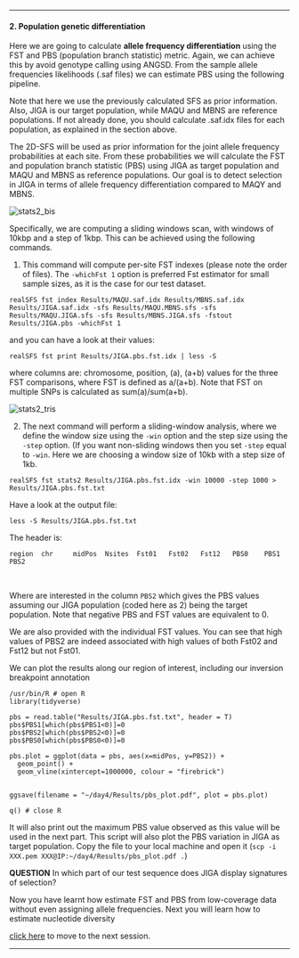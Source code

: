 ------------------------------------

#### 2. Population genetic differentiation

Here we are going to calculate **allele frequency differentiation** using the FST and PBS (population branch statistic) metric.
Again, we can achieve this by avoid genotype calling using ANGSD.
From the sample allele frequencies likelihoods (.saf files) we can estimate PBS using the following pipeline.

Note that here we use the previously calculated SFS as prior information.
Also, JIGA is our target population, while MAQU and MBNS are reference populations.
If not already done, you should calculate .saf.idx files for each population, as explained in the section above.

The 2D-SFS will be used as prior information for the joint allele frequency probabilities at each site.
From these probabilities we will calculate the FST and population branch statistic (PBS) using JIGA as target population and MAQU and MBNS as reference populations.
Our goal is to detect selection in JIGA in terms of allele frequency differentiation compared to MAQY and MBNS. 

![stats2_bis](../files/stats2_bis.png)

Specifically, we are computing a sliding windows scan, with windows of 10kbp and a step of 1kbp.
This can be achieved using the following commands.

1) This command will compute per-site FST indexes (please note the order of files). The `-whichFst 1` option is preferred Fst estimator for small sample sizes, as it is the case for our test dataset.
```
realSFS fst index Results/MAQU.saf.idx Results/MBNS.saf.idx Results/JIGA.saf.idx -sfs Results/MAQU.MBNS.sfs -sfs Results/MAQU.JIGA.sfs -sfs Results/MBNS.JIGA.sfs -fstout Results/JIGA.pbs -whichFst 1
```
and you can have a look at their values:
```
realSFS fst print Results/JIGA.pbs.fst.idx | less -S
```
where columns are: chromosome, position, (a), (a+b) values for the three FST comparisons, where FST is defined as a/(a+b).
Note that FST on multiple SNPs is calculated as sum(a)/sum(a+b).

![stats2_tris](../files/stats2_tris.png)

2) The next command will perform a sliding-window analysis, where we define the window size using the `-win` option and the step size using the `-step` option. (If you want non-sliding windows then you set `-step` equal to `-win`. Here we are choosing a window size of 10kb with a step size of 1kb.
```
realSFS fst stats2 Results/JIGA.pbs.fst.idx -win 10000 -step 1000 > Results/JIGA.pbs.fst.txt
```

Have a look at the output file:
```
less -S Results/JIGA.pbs.fst.txt
```
The header is:
```
region  chr     midPos  Nsites  Fst01   Fst02   Fst12   PBS0    PBS1    PBS2
```


<br>

Where are interested in the column `PBS2` which gives the PBS values assuming our JIGA population (coded here as 2) being the target population.
Note that negative PBS and FST values are equivalent to 0.

We are also provided with the individual FST values.
You can see that high values of PBS2 are indeed associated with high values of both Fst02 and Fst12 but not Fst01.

We can plot the results along our region of interest, including our inversion breakpoint annotation 
```
/usr/bin/R # open R
library(tidyverse)

pbs = read.table("Results/JIGA.pbs.fst.txt", header = T)
pbs$PBS1[which(pbs$PBS1<0)]=0
pbs$PBS2[which(pbs$PBS2<0)]=0
pbs$PBS0[which(pbs$PBS0<0)]=0

pbs.plot = ggplot(data = pbs, aes(x=midPos, y=PBS2)) + 
  geom_point() + 
  geom_vline(xintercept=1000000, colour = "firebrick")


ggsave(filename = "~/day4/Results/pbs_plot.pdf", plot = pbs.plot)

q() # close R
```

It will also print out the maximum PBS value observed as this value will be used in the next part.
This script will also plot the PBS variation in JIGA as target population.
Copy the file to your local machine and open it (```scp -i XXX.pem XXX@IP:~/day4/Results/pbs_plot.pdf .```)

**QUESTION**
In which part of our test sequence does JIGA display signatures of selection?

Now you have learnt how estimate FST and PBS from low-coverage data without even assigning allele frequencies.
Next you will learn how to estimate nucleotide diversity 

[click here](https://github.com/nt246/physalia-lcwgs/blob/main/day_4/markdowns/03_diversity.md) to move to the next session.

-------------------------



